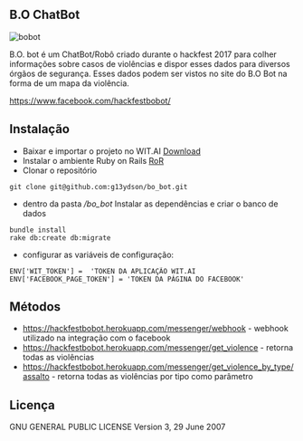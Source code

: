 ## B.O ChatBot

![bobot](https://hackfestbot.herokuapp.com/Img/banner.jpg)

B.O. bot é um ChatBot/Robô criado durante o hackfest 2017 para colher informações sobre casos de violências e dispor esses dados para diversos órgãos de segurança. Esses dados podem ser vistos no site do B.O Bot na forma de um mapa da violência.

https://www.facebook.com/hackfestbobot/

## Instalação
* Baixar e importar o projeto no WIT.AI [Download](https://api.wit.ai/export/AbnsKj0LhNoF5Fgb63VOHIIPOfqhfeSPS7B8omeXQEHRkWQaSZgBaypeDccc8J6bJ3zAQLghUXhKa5MsTUQRoJB7g60uVwnX3PfGbt9kFBqIaw)
* Instalar o ambiente Ruby on Rails [RoR](https://gorails.com/setup/ubuntu/16.04)
* Clonar o repositório 
```
git clone git@github.com:g13ydson/bo_bot.git
```
* dentro da pasta */bo_bot* Instalar as dependências e criar o banco de dados
```
bundle install
rake db:create db:migrate
```
* configurar as variáveis de configuração:
```
ENV['WIT_TOKEN'] =  'TOKEN DA APLICAÇÃO WIT.AI
ENV['FACEBOOK_PAGE_TOKEN'] = 'TOKEN DA PÁGINA DO FACEBOOK'
```


## Métodos
* https://hackfestbobot.herokuapp.com/messenger/webhook - webhook utilizado na integração com o facebook
* https://hackfestbobot.herokuapp.com/messenger/get_violence - retorna todas as violências
* https://hackfestbobot.herokuapp.com/messenger/get_violence_by_type/assalto - retorna todas as violências por tipo como parâmetro


## Licença

GNU GENERAL PUBLIC LICENSE
 Version 3, 29 June 2007
